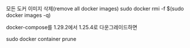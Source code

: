 

모든 도커 이미지 삭제(remove all docker images)
sudo docker rmi -f $(sudo docker images -q) 

docker-compose를 1.29.2에서 1.25.4로 다운그레이드하면

sudo docker container prune

